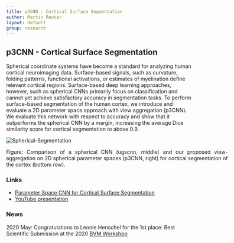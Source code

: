 ```yaml
---
title: p3CNN - Cortical Surface Segmentation
author: Martin Reuter
layout: default
group: research
---
```


## p3CNN - Cortical Surface Segmentation

Spherical coordinate systems have become a standard for analyzing human cortical neuroimaging data.
Surface-based signals, such as curvature, folding patterns, functional activations, or estimates of
myelination define relevant cortical regions. Surface-based deep learning approaches, however, such
as spherical CNNs primarily focus on classification and cannot yet achieve satisfactory accuracy in
segmentation tasks. To perform surface-based segmentation of the human cortex, we introduce and
evaluate a 2D parameter space approach with view aggregation (p3CNN). We evaluate this network with
respect to accuracy and show that it outperforms the spherical CNN by a margin, increasing the
average Dice similarity score for cortical segmentation to above 0.9.

<img src="/static/img/research/segmentation_bvm.jpg" class="responsive" alt="Spherical-Segmentation" style="
	display: block;
	margin-left: auto;
	margin-right: auto;
  width: auto;
  max-width: 600px;
  height: auto;
">
<div  style="text-align: justify; width:600px; margin:0 auto;">
Figure: Comparison of a spherical CNN (ugscnn, middle) and our proposed view-aggregation on 2D spherical parameter
spaces (p3CNN, right) for cortical segmentation of the cortex (bottom row).
</div>


### Links

- [Parameter Space CNN for Cortical Surface Segmentation](https://link.springer.com/chapter/10.1007/978-3-658-29267-6_49)
- [YouTube presentation](https://www.youtube.com/watch?v=2KHYIrL7Lyo) 


### News

2020 May: Congratulations to Leonie Henschel for the 1st place: Best Scientific Submission at the 
2020 [BVM Workshop](https://www.bvm-workshop.org/)



